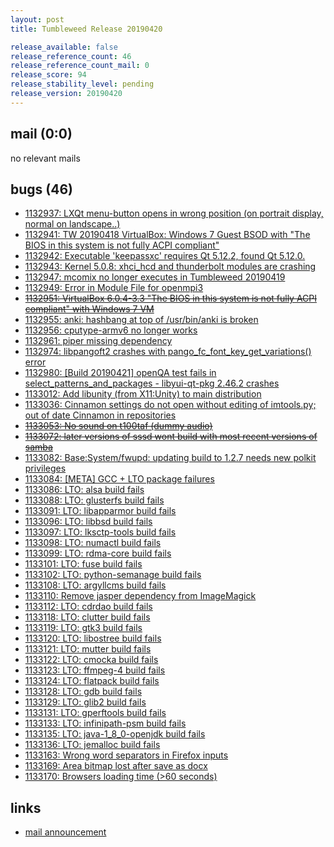 ```yaml
---
layout: post
title: Tumbleweed Release 20190420

release_available: false
release_reference_count: 46
release_reference_count_mail: 0
release_score: 94
release_stability_level: pending
release_version: 20190420
---
```


## mail (0:0)

no relevant mails

## bugs (46)

<!--more-->

- [1132937: LXQt menu-button opens in wrong position (on portrait display, normal on landscape..)](https://bugzilla.opensuse.org/show_bug.cgi?id=1132937)
- [1132941: TW 20190418 VirtualBox: Windows 7 Guest BSOD with "The BIOS in this system is not fully ACPI compliant"](https://bugzilla.opensuse.org/show_bug.cgi?id=1132941)
- [1132942: Executable 'keepassxc' requires Qt 5.12.2, found Qt 5.12.0.](https://bugzilla.opensuse.org/show_bug.cgi?id=1132942)
- [1132943: Kernel 5.0.8: xhci_hcd and thunderbolt modules are crashing](https://bugzilla.opensuse.org/show_bug.cgi?id=1132943)
- [1132947: mcomix no longer executes in Tumbleweed 20190419](https://bugzilla.opensuse.org/show_bug.cgi?id=1132947)
- [1132949: Error in Module File for openmpi3](https://bugzilla.opensuse.org/show_bug.cgi?id=1132949)
- ~~[1132951: VirtualBox 6.0.4-3.3 "The BIOS in this system is not fully ACPI compliant" with Windows 7 VM](https://bugzilla.opensuse.org/show_bug.cgi?id=1132951)~~
- [1132955: anki: hashbang at top of /usr/bin/anki is broken](https://bugzilla.opensuse.org/show_bug.cgi?id=1132955)
- [1132956: cputype-armv6 no longer works](https://bugzilla.opensuse.org/show_bug.cgi?id=1132956)
- [1132961: piper missing dependency](https://bugzilla.opensuse.org/show_bug.cgi?id=1132961)
- [1132974: libpangoft2 crashes with pango_fc_font_key_get_variations() error](https://bugzilla.opensuse.org/show_bug.cgi?id=1132974)
- [1132980: \[Build 20190421\] openQA test fails in select_patterns_and_packages - libyui-qt-pkg 2.46.2 crashes](https://bugzilla.opensuse.org/show_bug.cgi?id=1132980)
- [1133012: Add libunity (from X11:Unity) to main distribution](https://bugzilla.opensuse.org/show_bug.cgi?id=1133012)
- [1133036: Cinnamon settings do not open without editing of imtools.py; out of date Cinnamon in repositories](https://bugzilla.opensuse.org/show_bug.cgi?id=1133036)
- ~~[1133053: No sound on t100taf (dummy audio)](https://bugzilla.opensuse.org/show_bug.cgi?id=1133053)~~
- ~~[1133072: later versions of sssd wont build with most recent versions of samba](https://bugzilla.opensuse.org/show_bug.cgi?id=1133072)~~
- [1133082: Base:System/fwupd:  updating build to 1.2.7 needs new polkit privileges](https://bugzilla.opensuse.org/show_bug.cgi?id=1133082)
- [1133084: \[META\] GCC + LTO package failures](https://bugzilla.opensuse.org/show_bug.cgi?id=1133084)
- [1133086: LTO: alsa build fails](https://bugzilla.opensuse.org/show_bug.cgi?id=1133086)
- [1133088: LTO: glusterfs build fails](https://bugzilla.opensuse.org/show_bug.cgi?id=1133088)
- [1133091: LTO: libapparmor build fails](https://bugzilla.opensuse.org/show_bug.cgi?id=1133091)
- [1133096: LTO: libbsd build fails](https://bugzilla.opensuse.org/show_bug.cgi?id=1133096)
- [1133097: LTO: lksctp-tools build fails](https://bugzilla.opensuse.org/show_bug.cgi?id=1133097)
- [1133098: LTO: numactl build fails](https://bugzilla.opensuse.org/show_bug.cgi?id=1133098)
- [1133099: LTO: rdma-core build fails](https://bugzilla.opensuse.org/show_bug.cgi?id=1133099)
- [1133101: LTO: fuse build fails](https://bugzilla.opensuse.org/show_bug.cgi?id=1133101)
- [1133102: LTO: python-semanage build fails](https://bugzilla.opensuse.org/show_bug.cgi?id=1133102)
- [1133108: LTO: argyllcms build fails](https://bugzilla.opensuse.org/show_bug.cgi?id=1133108)
- [1133110: Remove jasper dependency from ImageMagick](https://bugzilla.opensuse.org/show_bug.cgi?id=1133110)
- [1133112: LTO: cdrdao build fails](https://bugzilla.opensuse.org/show_bug.cgi?id=1133112)
- [1133118: LTO: clutter build fails](https://bugzilla.opensuse.org/show_bug.cgi?id=1133118)
- [1133119: LTO: gtk3 build fails](https://bugzilla.opensuse.org/show_bug.cgi?id=1133119)
- [1133120: LTO: libostree build fails](https://bugzilla.opensuse.org/show_bug.cgi?id=1133120)
- [1133121: LTO: mutter build fails](https://bugzilla.opensuse.org/show_bug.cgi?id=1133121)
- [1133122: LTO: cmocka build fails](https://bugzilla.opensuse.org/show_bug.cgi?id=1133122)
- [1133123: LTO: ffmpeg-4 build fails](https://bugzilla.opensuse.org/show_bug.cgi?id=1133123)
- [1133124: LTO: flatpack build fails](https://bugzilla.opensuse.org/show_bug.cgi?id=1133124)
- [1133128: LTO: gdb build fails](https://bugzilla.opensuse.org/show_bug.cgi?id=1133128)
- [1133129: LTO: glib2 build fails](https://bugzilla.opensuse.org/show_bug.cgi?id=1133129)
- [1133131: LTO: gperftools build fails](https://bugzilla.opensuse.org/show_bug.cgi?id=1133131)
- [1133133: LTO: infinipath-psm build fails](https://bugzilla.opensuse.org/show_bug.cgi?id=1133133)
- [1133135: LTO: java-1_8_0-openjdk build fails](https://bugzilla.opensuse.org/show_bug.cgi?id=1133135)
- [1133136: LTO: jemalloc build fails](https://bugzilla.opensuse.org/show_bug.cgi?id=1133136)
- [1133163: Wrong word separators in Firefox inputs](https://bugzilla.opensuse.org/show_bug.cgi?id=1133163)
- [1133169: Area bitmap lost after save as docx](https://bugzilla.opensuse.org/show_bug.cgi?id=1133169)
- [1133170: Browsers loading time (>60 seconds)](https://bugzilla.opensuse.org/show_bug.cgi?id=1133170)



## links

- [mail announcement](https://lists.opensuse.org/opensuse-factory/2019-04/msg00310.html)
